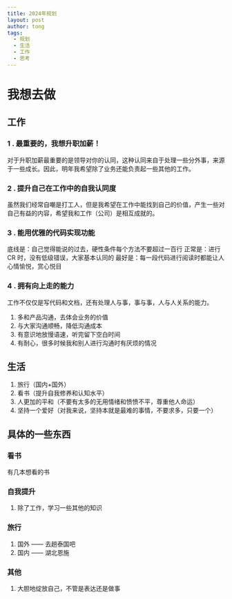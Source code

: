 ```yaml
---
title: 2024年规划
layout: post
author: tong
tags:
  - 规划
  - 生活
  - 工作
  - 思考
---
```

# 我想去做

## 工作

### 1 . 最重要的，我想升职加薪！
对于升职加薪最重要的是领导对你的认同，这种认同来自于处理一些分外事，来源于一些成长。因此，明年我希望除了业务还能负责起一些其他的工作。
### 2 . 提升自己在工作中的自我认同度
虽然我们经常自嘲是打工人，但是我希望在工作中能找到自己的价值，产生一些对自己有益的内容，希望我和工作（公司）是相互成就的。
### 3 . 能用优雅的代码实现功能 
底线是：自己觉得能说的过去，硬性条件每个方法不要超过一百行
正常是：进行 CR 时，没有低级错误，大家基本认同的
最好是：每一段代码进行阅读时都能让人心情愉悦，赏心悦目
### 4 . 拥有向上走的能力
工作不仅仅是写代码和文档，还有处理人与事，事与事，人与人关系的能力。
1. 多和产品沟通，去体会业务的价值
2. 与大家沟通顺畅，降低沟通成本
3. 有意识地放慢语速，听完留下空白时间
4. 有耐心，很多时候我和别人进行沟通时有厌烦的情况

## 生活
1. 旅行（国内+国外）
2. 看书（提升自我修养和认知水平）
3. 人更加的平和（不要有太多的无用情绪和愤愤不平，尊重他人命运）
4. 坚持一个爱好（对我来说，坚持本就是最难的事情，不要求多，只要一个）

## 具体的一些东西
### **看书**
有几本想看的书
### **自我提升**
1. 除了工作，学习一些其他的知识

### **旅行**
1. 国外 —— 去趟泰国吧
2. 国内 —— 湖北恩施

### **其他**
1. 大胆地绽放自己，不管是表达还是做事